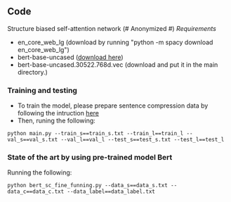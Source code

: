 ## Code
Structure biased self-attention network (# Anonymized #)
*Requirements*
- en_core_web_lg (download by running "python -m spacy download en_core_web_lg") 
- bert-base-uncased ([download here](https://github.com/google-research/bert))
- bert-base-uncased.30522.768d.vec (download and put it in the main directory.)

### Training and testing 
- To train the model, please prepare sentence compression data by following the intruction [here](https://github.com/code4sc19/data)
- Then, runing the following:

`python main.py --train_s==train_s.txt --train_l==train_l --val_s==val_s.txt --val_l==val_l --test_s==test_s.txt --test_l==test_l`
                 
### State of the art by using pre-trained model Bert
Running the following:

`python bert_sc_fine_funning.py --data_s==data_s.txt --data_c==data_c.txt --data_label==data_label.txt`
